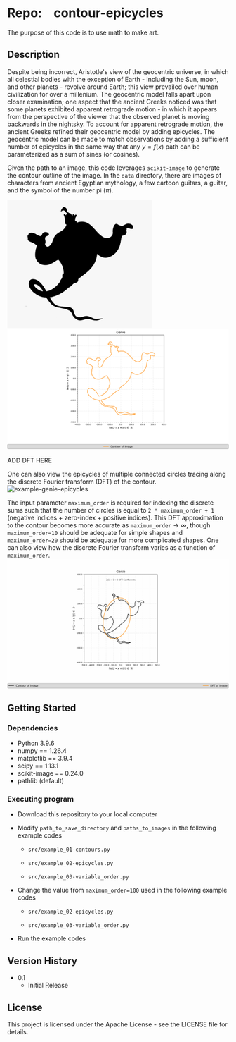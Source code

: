 # Repo:    contour-epicycles

The purpose of this code is to use math to make art. 

## Description

Despite being incorrect, Aristotle's view of the geocentric universe, in which all celestial bodies with the exception of Earth - including the Sun, moon, and other planets - revolve around Earth; this view prevailed over human civilization for over a millenium. The geocentric model falls apart upon closer examination; one aspect that the ancient Greeks noticed was that some planets exhibited apparent retrograde motion - in which it appears from the perspective of the viewer that the observed planet is moving backwards in the nightsky. To account for apparent retrograde motion, the ancient Greeks refined their geocentric model by adding epicycles. The geocentric model can be made to match observations by adding a sufficient number of epicycles in the same way that any $y=f(x)$ path can be parameterized as a sum of sines (or cosines). 



Given the path to an image, this code leverages `scikit-image` to generate the contour outline of the image. In the `data` directory, there are images of characters from ancient Egyptian mythology, a few cartoon guitars, a guitar, and the symbol of the number pi ($\pi$). 


<img title="" src="data/genie.png" alt="example-original_genie_image" width="329" data-align="center">


<img title="" src="output/example_01-contours/genie-Contour.png" alt="example-genie_contour" data-align="center">


ADD DFT HERE


One can also view the epicycles of multiple connected circles tracing along the discrete Fourier transform (DFT) of the contour. 
![example-genie-epicycles](output/example_02-epicycles/genie-Epicycles.gif)

The input parameter `maximum_order` is required for indexing the discrete sums such that the number of circles is equal to `2 * maximum_order + 1` (negative indices + zero-index + positive indices). This DFT approximation to the contour becomes more accurate as `maximum_order` $\rightarrow$ $\infty$, though `maximum_order=10`  should be adequate for simple shapes and `maximum_order=20` should be adequate for more complicated shapes. One can also view how the discrete Fourier transform varies as a function of  `maximum_order`.
![example-genie_variable_order](output/example_03-variable_order/genie-VariableOrder.gif)

## Getting Started

### Dependencies

* Python 3.9.6
* numpy == 1.26.4
* matplotlib == 3.9.4
* scipy == 1.13.1
* scikit-image == 0.24.0
* pathlib (default)

### Executing program

* Download this repository to your local computer

* Modify `path_to_save_directory` and `paths_to_images` in  the following example codes
  
  * `src/example_01-contours.py`
  
  * `src/example_02-epicycles.py`
  
  * `src/example_03-variable_order.py`

* Change the value from `maximum_order=100` used  in the following example codes
  
  * `src/example_02-epicycles.py`
  
  * `src/example_03-variable_order.py`

* Run the example codes

## Version History

* 0.1
  * Initial Release

## License

This project is licensed under the Apache License - see the LICENSE file for details.

